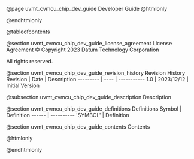 @page uvmt_cvmcu_chip_dev_guide Developer Guide
@htmlonly
<div class="autonumbering">
@endhtmlonly


@tableofcontents


@section uvmt_cvmcu_chip_dev_guide_license_agreement License Agreement
© Copyright 2023 Datum Technology Corporation

All rights reserved.


@section uvmt_cvmcu_chip_dev_guide_revision_history Revision History
Revision  | Date | Description
--------- | ---- | -----------
1.0 | 2023/12/12 | Initial Version

@subsection uvmt_cvmcu_chip_dev_guide_description Description


@section uvmt_cvmcu_chip_dev_guide_definitions Definitions
Symbol | Definition
------ | ----------
 'SYMBOL' | Definition


@section uvmt_cvmcu_chip_dev_guide_contents Contents


@htmlonly
</div>
@endhtmlonly